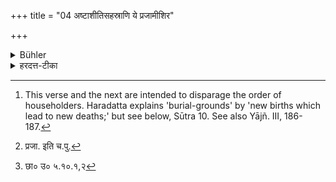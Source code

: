 +++
title = "04 अष्टाशीतिसहस्राणि ये प्रजामीशिर"

+++

<details><summary>Bühler</summary>

4. Those eighty thousand sages who desired offspring passed to the south by Aryaman's road and obtained burial-grounds. [^4] 


[^4]:  This verse and the next are intended to disparage the order of householders. Haradatta explains 'burial-grounds' by 'new births which lead to new deaths;' but see below, Sūtra 10. See also Yājñ. III, 186-187.
</details>

<details><summary>हरदत्त-टीका</summary>

## सूत्रम्
अष्टाशीतिसहस्राणि ये प्रजां नेषिर ऋषयः ।  
उत्तरेणाऽर्यम्णः पन्थानं तेऽमृतत्वं हि कल्पते ॥ ४॥  
## टिप्पनी
ये[^२]तु प्रजातिं नाभ्यनन्दन् ते उत्तरायणमार्गेण[^३] अर्चिरादिमार्गेण गत्वा अमृतत्त्वं विभक्तिव्यत्ययः, अमृतत्वाय कल्पते वचनव्यत्ययः कल्पन्ते समर्थास्सम्पद्यन्ते ॥४॥  

[^२]: प्रजा. इति च.पु.  

[^३]: छा० उ० ५.१०.१,२
</details>

